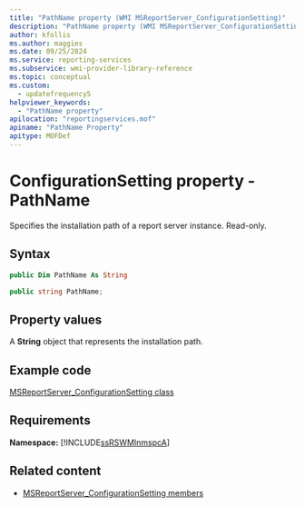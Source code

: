 ```yaml
---
title: "PathName property (WMI MSReportServer_ConfigurationSetting)"
description: "PathName property (WMI MSReportServer_ConfigurationSetting)"
author: kfollis
ms.author: maggies
ms.date: 09/25/2024
ms.service: reporting-services
ms.subservice: wmi-provider-library-reference
ms.topic: conceptual
ms.custom:
  - updatefrequency5
helpviewer_keywords:
  - "PathName property"
apilocation: "reportingservices.mof"
apiname: "PathName Property"
apitype: MOFDef
---
```

# ConfigurationSetting property - PathName
  Specifies the installation path of a report server instance. Read-only.  
  
## Syntax  
  
```vb  
public Dim PathName As String  
```  
  
```csharp  
public string PathName;  
```  
  
## Property values  
 A **String** object that represents the installation path.  
  
## Example code  
 [MSReportServer_ConfigurationSetting class](../../reporting-services/wmi-provider-library-reference/msreportserver-configurationsetting-class.md)  
  
## Requirements  
 **Namespace:** [!INCLUDE[ssRSWMInmspcA](../../includes/ssrswminmspca-md.md)]  
  
## Related content

- [MSReportServer_ConfigurationSetting members](../../reporting-services/wmi-provider-library-reference/msreportserver-configurationsetting-members.md)
